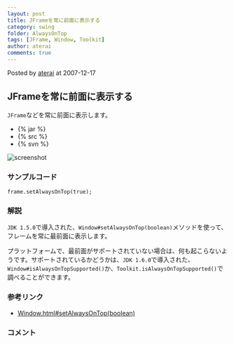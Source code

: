 ```yaml
---
layout: post
title: JFrameを常に前面に表示する
category: swing
folder: AlwaysOnTop
tags: [JFrame, Window, Toolkit]
author: aterai
comments: true
---
```


Posted by [aterai](http://terai.xrea.jp/aterai.html) at 2007-12-17

## JFrameを常に前面に表示する
`JFrame`などを常に前面に表示します。

- {% jar %}
- {% src %}
- {% svn %}

<!-- dummy comment line for breaking list -->

![screenshot](https://lh3.googleusercontent.com/_9Z4BYR88imo/TQTHh-ILwOI/AAAAAAAAARU/SYnOw7As81Y/s800/AlwaysOnTop.png)

### サンプルコード
<pre class="prettyprint"><code>frame.setAlwaysOnTop(true);
</code></pre>

### 解説
`JDK 1.5.0`で導入された、`Window#setAlwaysOnTop(boolean)`メソッドを使って、フレームを常に最前面に表示します。

プラットフォームで、最前面がサポートされていない場合は、何も起こらないようです。サポートされているかどうかは、`JDK 1.6.0`で導入された、`Window#isAlwaysOnTopSupported()`か、`Toolkit.isAlwaysOnTopSupported()`で調べることができます。

### 参考リンク
- [Window.html#setAlwaysOnTop(boolean)](http://docs.oracle.com/javase/jp/6/api/java/awt/Window.html#setAlwaysOnTop%28boolean%29)

<!-- dummy comment line for breaking list -->

### コメント

